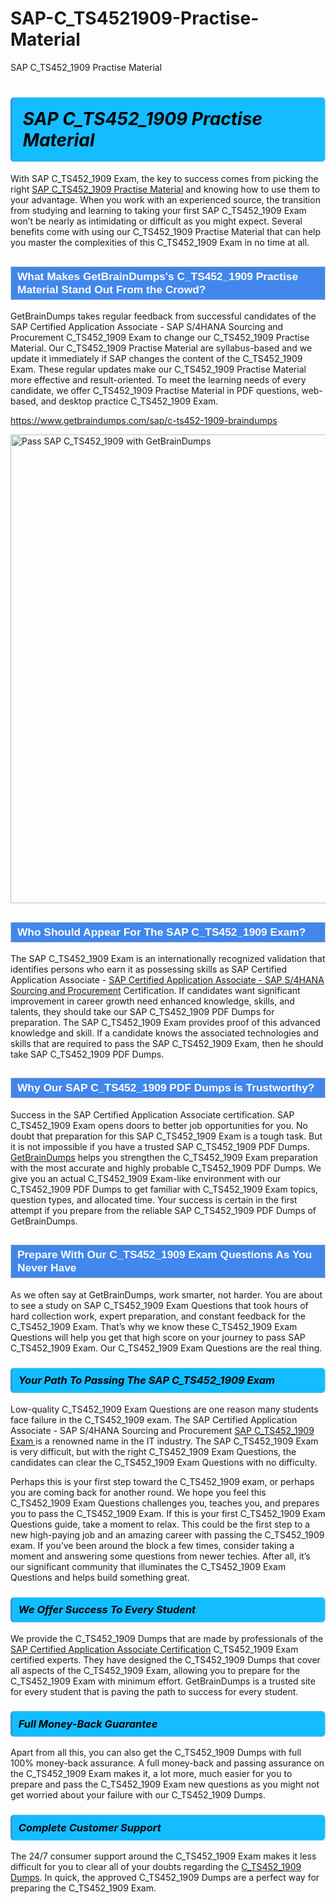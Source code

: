 # SAP-C_TS4521909-Practise-Material
SAP C_TS452_1909 Practise Material
<h1><strong><span style="display: block; color: #000000; background: #14BDFF; border: 0.5px solid #AED6F1; border-left: 3px solid #3498DB; padding: .6em; border-radius: 6px;">                     <em>SAP C_TS452_1909 <span class="exam_variation">Practise Material</span> </em>                </span></strong>            </h1>                        <p>With SAP C_TS452_1909 Exam, the key to success comes from picking the right <a href="https://www.getbraindumps.com/sap/c-ts452-1909-braindumps">SAP C_TS452_1909 <span class="exam_variation">Practise Material</span></a> and             knowing how to use them to your advantage.             When you work with an experienced source, the transition from studying and learning to taking your first SAP C_TS452_1909 Exam             won’t be nearly as intimidating or difficult as you might expect. Several benefits come with using our C_TS452_1909 <span class="exam_variation">Practise Material</span> that can             help you master the complexities of this C_TS452_1909 Exam in no time at all.</p>                        <h2 style="background: #4287ec; border: 1px solid #cccccc; padding: 5px 10px;">                <span style="color: #ffffff;">                    <span style="font-size: 11pt;">                        <span style="line-height: normal;">                            <span style="font-family: Calibri,sans-serif;">                                <strong>                                    <span style="font-size: 13.0pt;">What Makes GetBrainDumps's C_TS452_1909 <span class="exam_variation">Practise Material</span> Stand Out From the Crowd?</span>                                </strong>                            </span>                        </span>                    </span>                </span>            </h2>                        <p>GetBrainDumps takes regular feedback from successful candidates of the SAP Certified Application Associate - SAP S/4HANA Sourcing and Procurement C_TS452_1909 Exam to change             our C_TS452_1909 <span class="exam_variation">Practise Material</span>. Our C_TS452_1909 <span class="exam_variation">Practise Material</span> are syllabus-based and we update it immediately if SAP changes             the content of the C_TS452_1909 Exam.             These regular updates make our C_TS452_1909 <span class="exam_variation">Practise Material</span> more effective and result-oriented. To meet the learning needs of every candidate,             we offer C_TS452_1909 <span class="exam_variation">Practise Material</span> in PDF questions, web-based, and desktop practice C_TS452_1909 Exam.</p>                                    <p><a href="https://www.getbraindumps.com/sap/c-ts452-1909-braindumps">https://www.getbraindumps.com/sap/c-ts452-1909-braindumps</a></p>                        <p><a href="https://www.getbraindumps.com/"><img src="https://www.getbraindumps.com/images/get-updated-exam-questions-with-discount-getbraindumps.jpg" class="postImage" alt="Pass SAP C_TS452_1909 with GetBrainDumps" width="750"></a></p>                                        <h2 style="background: #4287ec; border: 1px solid #cccccc; padding: 5px 10px;">                <span style="color: #ffffff;">                    <span style="font-size: 11pt;">                        <span style="line-height: normal;">                            <span style="font-family: Calibri,sans-serif;">                                <strong>                                    <span style="font-size: 13.0pt;">Who Should Appear For The SAP C_TS452_1909 Exam?</span>                                </strong>                            </span>                        </span>                    </span>                </span>            </h2>                        <p>The SAP C_TS452_1909 Exam is an internationally recognized validation that identifies persons who earn it as possessing skills as             SAP Certified Application Associate - <a href="https://www.getbraindumps.com/sap/c-ts452-1909-braindumps">SAP Certified Application Associate - SAP S/4HANA Sourcing and Procurement</a> Certification. If candidates want significant improvement in             career growth need enhanced knowledge, skills, and talents, they should take our SAP C_TS452_1909 <span class="exam_variation2">PDF Dumps</span> for preparation.             The SAP C_TS452_1909 Exam provides proof of this advanced knowledge and skill. If a candidate knows the associated technologies and skills             that are required to pass the SAP C_TS452_1909 Exam, then he should take SAP C_TS452_1909 <span class="exam_variation2">PDF Dumps</span>.</p>                        <h2 style="background: #4287ec; border: 1px solid #cccccc; padding: 5px 10px;">                <span style="color: #ffffff;">                    <span style="font-size: 11pt;">                        <span style="line-height: normal;">                            <span style="font-family: Calibri,sans-serif;">                                <strong>                                    <span style="font-size: 13.0pt;">Why Our SAP C_TS452_1909 <span class="exam_variation2">PDF Dumps</span> is Trustworthy?</span>                                </strong>                            </span>                        </span>                    </span>                </span>            </h2>                        <p>Success in the SAP Certified Application Associate certification. SAP C_TS452_1909 Exam opens doors to better job opportunities for you.             No doubt that preparation for this SAP C_TS452_1909 Exam is a tough task. But it is not impossible if you have a trusted SAP C_TS452_1909 <span class="exam_variation2">PDF Dumps</span>.             <a href="https://www.getbraindumps.com/">GetBrainDumps</a> helps you strengthen the C_TS452_1909 Exam preparation with the most accurate and highly probable C_TS452_1909 <span class="exam_variation2">PDF Dumps</span>. We give you an             actual C_TS452_1909 Exam-like environment with our C_TS452_1909 <span class="exam_variation2">PDF Dumps</span> to get familiar with C_TS452_1909 Exam topics, question types, and allocated time.             Your success is certain in the first attempt if you prepare from the reliable SAP C_TS452_1909 <span class="exam_variation2">PDF Dumps</span> of GetBrainDumps.</p>                        <h2 style="background: #4287ec; border: 1px solid #cccccc; padding: 5px 10px;">                <span style="color: #ffffff;">                    <span style="font-size: 11pt;">                        <span style="line-height: normal;">                            <span style="font-family: Calibri,sans-serif;">                                <strong>                                    <span style="font-size: 13.0pt;">Prepare With Our C_TS452_1909 <span class="exam_variation3">Exam Questions</span> As You Never Have</span>                                </strong>                            </span>                        </span>                    </span>                </span>            </h2>                        <p>As we often say at GetBrainDumps, work smarter, not harder. You are about to see a study on SAP C_TS452_1909 <span class="exam_variation3">Exam Questions</span> that took hours of hard collection work,             expert preparation, and constant feedback for the C_TS452_1909 Exam. That’s why we know these C_TS452_1909 <span class="exam_variation3">Exam Questions</span> will help you get that high score on your             journey to pass SAP C_TS452_1909 Exam. Our C_TS452_1909 <span class="exam_variation3">Exam Questions</span> are the real thing.</p>                        <h3>                <strong>                    <span style="display: block; color: #000000; background: #14BDFF; border: 0.5px solid #AED6F1; border-left: 3px solid #3498DB; padding: .6em; border-radius: 6px;">                        <em>Your Path To Passing The SAP C_TS452_1909 Exam</em>                    </span>                </strong>            </h3>                        <p>Low-quality C_TS452_1909 <span class="exam_variation3">Exam Questions</span> are one reason many students face failure in the C_TS452_1909 exam. The SAP Certified Application Associate - SAP S/4HANA Sourcing and Procurement <a href="https://www.getbraindumps.com/sap-braindumps.html">SAP C_TS452_1909 Exam </a>             is a renowned name in the IT industry. The SAP C_TS452_1909 Exam is very difficult, but with the right C_TS452_1909 <span class="exam_variation3">Exam Questions</span>, the candidates can clear the             C_TS452_1909 <span class="exam_variation3">Exam Questions</span> with no difficulty.</p>                        <p>Perhaps this is your first step toward the C_TS452_1909 exam, or perhaps you are coming back for another round. We hope you feel this             C_TS452_1909 <span class="exam_variation3">Exam Questions</span> challenges you,             teaches you, and prepares you to pass the C_TS452_1909 Exam. If this is your first C_TS452_1909 <span class="exam_variation3">Exam Questions</span> guide, take a moment to relax. This could be the first step to             a new high-paying job and an amazing career with passing the C_TS452_1909 exam. If you’ve been around the block a few times, consider taking a moment and             answering some questions from newer techies. After all, it’s our significant community that illuminates the C_TS452_1909 <span class="exam_variation3">Exam Questions</span> and helps build something great.</p>                        <h3>                <strong>                    <span style="display: block; color: #000000; background: #14BDFF; border: 0.5px solid #AED6F1; border-left: 3px solid #3498DB; padding: .6em; border-radius: 6px;">                        <em>We Offer Success To Every Student</em>                    </span>                </strong>            </h3>                        <p>We provide the C_TS452_1909 <span class="exam_variation4">Dumps</span> that are made by professionals of the <a href="https://www.getbraindumps.com/sap/sap-certified-application-associate-braindumps.html">SAP Certified Application Associate Certification</a> C_TS452_1909 Exam certified experts.             They have designed the C_TS452_1909 <span class="exam_variation4">Dumps</span> that cover all aspects of the C_TS452_1909 Exam, allowing you to prepare for the            C_TS452_1909 Exam with minimum effort.             GetBrainDumps is a trusted site for every student that is paving the path to success for every student.</p>                        <h3>                <strong>                    <span style="display: block; color: #000000; background: #14BDFF; border: 0.5px solid #AED6F1; border-left: 3px solid #3498DB; padding: .6em; border-radius: 6px;">                        <em>Full Money-Back Guarantee</em>                    </span>                </strong>            </h3>                        <p>Apart from all this, you can also get the C_TS452_1909 <span class="exam_variation4">Dumps</span> with full 100% money-back assurance. A full money-back and passing assurance on             the C_TS452_1909 Exam makes it,             a lot more, much easier for you to prepare and pass the C_TS452_1909 Exam new questions as you might             not get worried about your failure with our C_TS452_1909 <span class="exam_variation4">Dumps</span>.</p>                                    <h3>                <strong>                    <span style="display: block; color: #000000; background: #14BDFF; border: 0.5px solid #AED6F1; border-left: 3px solid #3498DB; padding: .6em; border-radius: 6px;">                        <em>Complete Customer Support</em>                    </span>                </strong>            </h3>                        <p>The 24/7 consumer support around the C_TS452_1909 Exam makes it less difficult for you to clear all of your doubts regarding the <a href="https://www.getbraindumps.com/sap/c-ts452-1909-braindumps">C_TS452_1909 <span class="exam_variation4">Dumps</span></a>. In quick,             the approved C_TS452_1909 <span class="exam_variation4">Dumps</span> are a perfect way for preparing the C_TS452_1909 Exam.</p>                    
